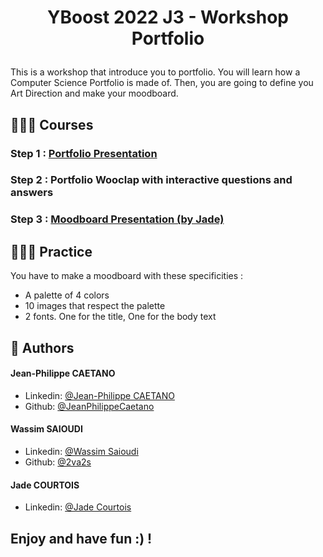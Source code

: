 
# <p align="center">YBoost 2022 J3 - Workshop Portfolio</p>
This is a workshop that introduce you to portfolio. You will learn how a Computer Science Portfolio is made of. Then, you are going to define you Art Direction and make your moodboard.

## 🧑🏻‍💻 Courses

### Step 1 : [Portfolio Presentation](https://github.com/YBoost-22-23/J3-workshop-portfolio-moodboard/blob/main/Pr%C3%A9sentation%20Portfolio%20Diapo.pdf)
### Step 2 : Portfolio Wooclap with interactive questions and answers
### Step 3 : [Moodboard Presentation (by Jade)](https://github.com/YBoost-22-23/J3-workshop-portfolio-moodboard/blob/main/Atelier-Moodboard_Yboost.pdf)


## 🧑🏻‍💻 Practice

You have to make a moodboard with these specificities :
- A palette of 4 colors
- 10 images that respect the palette
- 2 fonts. One for the title, One for the body text

## 🙇 Authors
#### Jean-Philippe CAETANO
- Linkedin: [@Jean-Philippe CAETANO](https://www.linkedin.com/in/jean-philippe-caetano-b30327229/)
- Github: [@JeanPhilippeCaetano](https://github.com/JeanPhilippeCaetano)
#### Wassim SAIOUDI
- Linkedin: [@Wassim Saioudi](https://www.linkedin.com/in/wassim-saioudi/)
- Github: [@2va2s](https://github.com/2va2s)
#### Jade COURTOIS
- Linkedin: [@Jade Courtois](https://www.linkedin.com/in/jade-courtois-450843201/)

## Enjoy and have fun :) !
